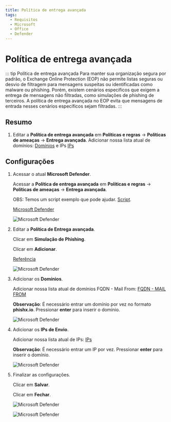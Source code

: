 ```yaml
---
title: Política de entrega avançada
tags:
  - Requisitos
  - Microsoft
  - Office
  - Defender
---
```


# Política de entrega avançada

::: tip Política de entrega avançada
Para manter sua organização segura por padrão, o Exchange Online Protection (EOP) não permite listas seguras ou desvio de filtragem para mensagens suspeitas ou identificadas como malware ou phishing. Porém, existem cenários específicos que exigem a entrega de mensagens não filtradas, como simulações de phishing de terceiros. A política de entrega avançada no EOP evita que mensagens de entrada nesses cenários específicos sejam filtradas.
:::

## Resumo

1. Editar a **Política de entrega avançada** em **Políticas e regras** -> **Políticas de ameaças** -> **Entrega avançada**. Adicionar nossa lista atual de domínios: [Domínios](../domains.html#separado-por-linhas) e IPs [IPs](../ips.html#separado-por-linhas)

## Configurações

1. Acessar o atual **Microsoft Defender**.

   Acessar a **Política de entrega avançada** em **Políticas e regras** -> **Políticas de ameaças** -> **Entrega avançada**.

   OBS: Temos um script exemplo que pode ajudar. [Script](https://cdn.phishx.io/test/advanceddelivery.txt).

   [Microsoft Defender](https://security.microsoft.com/advanceddelivery)

   ![Microsoft Defender](https://cdn.phishx.io/phishx-docs/images/microsoft_defender_advanced_delivery_001.png)

2. Editar a **Política de Entrega avançada**.

   Clicar em **Simulação de Phishing**.

   Clicar em **Adicionar**.

   [Referência](https://learn.microsoft.com/pt-br/microsoft-365/security/office-365-security/advanced-delivery-policy-configure?view=o365-worldwide)

   ![Microsoft Defender](https://cdn.phishx.io/phishx-docs/images/microsoft_defender_advanced_delivery_002.png)

3. Adicionar os **Domínios**.

   Adicionar nossa lista atual de domínios FQDN - Mail From: [FQDN - MAIL FROM](../domains.html#fqdn-mail-from)

   **Observação**: É necessário entrar um domínio por vez no formato **phishx.io**. Pressionar **enter** para inserir o domínio.

   ![Microsoft Defender](https://cdn.phishx.io/phishx-docs/images/microsoft_defender_advanced_delivery_003.png)

4. Adicionar os **IPs de Envio**.

   Adicionar nossa lista atual de IPs: [IPs](../ips.html#separado-por-linhas)

   **Observação**: É necessário entrar um IP por vez. Pressionar **enter** para inserir o domínio.

   ![Microsoft Defender](https://cdn.phishx.io/phishx-docs/images/microsoft_defender_advanced_delivery_004.png)

5. Finalizar as configurações.

   Clicar em **Salvar**.

   Clicar em **Fechar**.

   ![Microsoft Defender](https://cdn.phishx.io/phishx-docs/images/microsoft_defender_advanced_delivery_005.png)

   ![Microsoft Defender](https://cdn.phishx.io/phishx-docs/images/microsoft_defender_advanced_delivery_006.png)
